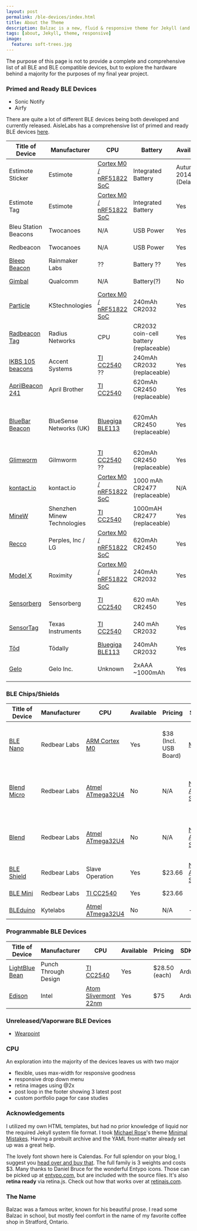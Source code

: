 ```yaml
---
layout: post
permalink: /ble-devices/index.html
title: About the Theme
description: Balzac is a new, fluid & responsive theme for Jekyll (and AnchorCMS). It's gloriously beautiful and suited to long form. Built on a SCSS foundation, it's organized and awesome.
tags: [about, Jekyll, theme, responsive]
image:
  feature: soft-trees.jpg
---
```


The purpose of this page is not to provide a complete and comprehensive list of all BLE and BLE compatible devices, but to explore the hardware behind a majority for the purposes of my final year project.

### Primed and Ready BLE Devices
* Sonic Notify
* Airfy

There are quite a lot of different BLE devices being both developed and currently released. AisleLabs has a comprehensive list of primed and ready BLE devices [here](http://www.aislelabs.com/reports/beacon-guide/#conc).


| Title of Device | Manufacturer | CPU | Battery | Available | Pricing | Notes |
|--- |--- |--- |--- |--- |--- |--- |
| Estimote Sticker | Estimote | [Cortex M0 / nRF51822 SoC](https://www.nordicsemi.com/eng/Products/Bluetooth-Smart-Bluetooth-low-energy/nRF51822) | Integrated Battery | Autumn 2014 (Delayed) | $10 (each)
| Estimote Tag | Estimote 	|  [Cortex M0 / nRF51822 SoC](https://www.nordicsemi.com/eng/Products/Bluetooth-Smart-Bluetooth-low-energy/nRF51822) | Integrated Battery | Yes | $33 (each)
| Bleu Station Beacons |  Twocanoes	| N/A | USB Power | Yes | $83 (each) |
| Redbeacon |  Twocanoes	| N/A | USB Power | Yes | $83 (each) | 
| [Bleep Beacon](http://getbleep.com/#smart-spaces) | Rainmaker Labs | ?? | Battery ?? | Yes | $33 (each) 
| [Gimbal](http://www.gimbal.com/) | Qualcomm | N/A | Battery(?) | No | - | Looks a little while out
| [Particle](https://kstechnologies.com/shop/particle/) | KStechnologies | [Cortex M0 / nRF51822 SoC](https://www.nordicsemi.com/eng/Products/Bluetooth-Smart-Bluetooth-low-energy/nRF51822) | 240mAh CR2032   | Yes | $40 | 
| [Radbeacon Tag](http://store.radiusnetworks.com/collections/all/products/radbeacon-tag-1) | Radius Networks | CPU | CR2032 coin-cell battery (replaceable) | Yes | $39
| [IKBS 105 beacons](http://ibeacon.accent-systems.com/) | Accent Systems | [TI CC2540](http://www.ti.com/product/cc2540&DCMP=LowPowerRFICs+Other&HQS=Other+OT+cc2540) ?? | 240mAh CR2032 (replaceable) |  Yes | €16 (each) | Accelerometer
| [AprilBeacon 241](http://aprbrother.com/en/product/AprilBeacon%20241s.htm) | April Brother | [TI CC2540](http://www.ti.com/product/cc2540&DCMP=LowPowerRFICs+Other&HQS=Other+OT+cc2540) | 620mAh CR2450 (replaceable) | Yes | $15 | Very small, chip same size as battery
| [BlueBar Beacon](http://bluesensenetworks.com/product/bluebar-beacon/) | BlueSense Networks (UK) | [Bluegiga BLE113](https://www.bluegiga.com/en-US/products/bluetooth-4.0-modules/ble113-bluetooth--smart-module/) | 620mAh CR2450 (replaceable) | Yes | £20.99 | Long range extender available, with it indoor range 200m, line of sight 450m
| [Glimworm](http://glimwormbeacons.com/) | Gilmworm | [TI CC2540](http://www.ti.com/product/cc2540&DCMP=LowPowerRFICs+Other&HQS=Other+OT+cc2540) ?? | 620mAh CR2450 (replaceable) | Yes | €24.50 |
| [kontact.io](http://kontakt.io/our-technology/technical-specification/) | kontact.io | [Cortex M0 / nRF51822 SoC](https://www.nordicsemi.com/eng/Products/Bluetooth-Smart-Bluetooth-low-energy/nRF51822) | 1000 mAh CR2477 (replaceable) | N/A | N/A | 
| [MineW](www.alibaba.com/product-detail/iBeacon-based-on-CC2541-module-with_1483638858.html) | Shenzhen Minew Technologies | [TI CC2540](http://www.ti.com/product/cc2540&DCMP=LowPowerRFICs+Other&HQS=Other+OT+cc2540) | 1000mAH CR2477 (replaceable) | Yes | $8 |
| [Recco](http://reco2.me/reco/) | Perples, Inc / LG | [Cortex M0 / nRF51822 SoC](https://www.nordicsemi.com/eng/Products/Bluetooth-Smart-Bluetooth-low-energy/nRF51822) | 620mAh CR2450 | Yes | $30 | They're gorgeous! 
| [Model X](https://roximity.com/model-x/) | Roximity | [Cortex M0 / nRF51822 SoC](https://www.nordicsemi.com/eng/Products/Bluetooth-Smart-Bluetooth-low-energy/nRF51822) | 240mAh CR2032 | Yes | $66 | Seems very business focused 
| [Sensorberg](http://www.sensorberg.com/en/#shopify-store) | Sensorberg | [TI CC2540](http://www.ti.com/product/cc2540&DCMP=LowPowerRFICs+Other&HQS=Other+OT+cc2540) | 620 mAh CR2450 | Yes | €30 | Has online platform & SDK 
| [SensorTag](http://www.ti.com/ww/en/wireless_connectivity/sensortag/index.shtml?DCMP=sensortag&HQS=sensortag-bn) | Texas Instruments | [TI CC2540](http://www.ti.com/product/cc2540&DCMP=LowPowerRFICs+Other&HQS=Other+OT+cc2540) | 240 mAh CR2032 | Yes | $25 | Lots of integrated sensors
| [Tōd](http://www.todhq.com/index.html) | Tōdally | [Bluegiga BLE113](https://www.bluegiga.com/en-US/products/bluetooth-4.0-modules/ble113-bluetooth--smart-module/) | 240mAh CR2032 | Yes | $40
| [Gelo](http://www.getgelo.com/beacons/) | Gelo Inc. | Unknown | 2xAAA ~1000mAh | Yes | $35 | Works in all weather conditions 

### BLE Chips/Shields

| Title of Device | Manufacturer | CPU | Available | Pricing | SDK(s) | Notes |
|--- |--- |--- |--- |--- |--- |--- |
| [BLE Nano](http://redbearlab.com/blenano/) | Redbear Labs	| [ARM Cortex M0](http://www.arm.com/products/processors/cortex-m/cortex-m0.php) | Yes | $38 (Incl. USB Board) | [Multiple](http://redbearlab.com/blenano/#programming) | USB Board available, board is [Nordic nRF51822 SoC](https://www.nordicsemi.com/eng/Products/Bluetooth-Smart-Bluetooth-low-energy/nRF51822)
| [Blend Micro](http://redbearlab.com/blendmicro/) |  Redbear Labs	| [Atmel ATmega32U4](http://www.atmel.com/devices/atmega32u4.aspx) | No | N/A | [Nordic Arduino SDK](https://devzone.nordicsemi.com/arduino/) | UART for compatibility to Raspiberry Pi, Arduino etc..
| [Blend](http://redbearlab.com/blend/) | Redbear Labs | [Atmel ATmega32U4](http://www.atmel.com/devices/atmega32u4.aspx) | No | N/A | [Nordic Arduino SDK](https://devzone.nordicsemi.com/arduino/) | UART for compatibility to Raspiberry Pi, Arduino etc..
| [BLE Shield](http://redbearlab.com/bleshield/) | Redbear Labs | Slave Operation | Yes | $23.66 | [Nordic Arduino SDK](https://devzone.nordicsemi.com/arduino/) | 
| [BLE Mini](http://redbearlab.com/blemini/) | Redbear Labs | [TI CC2540](http://www.ti.com/product/cc2540&DCMP=LowPowerRFICs+Other&HQS=Other+OT+cc2540) | Yes | $23.66 |  | Broken link to SDK
| [BLEduino](http://bleduino.cc/) | Kytelabs | [Atmel ATmega32U4](http://www.atmel.com/devices/atmega32u4.aspx) | No | N/A | - | Kickstarter active

### Programmable BLE Devices

| Title of Device | Manufacturer | CPU | Available | Pricing | SDK(s) | Notes |
|--- |--- |--- |--- |--- |--- |--- |
| [LightBlue Bean](https://punchthrough.com/bean/) | Punch Through Design | [TI CC2540](http://www.ti.com/product/cc2540&DCMP=LowPowerRFICs+Other&HQS=Other+OT+cc2540) | Yes | $28.50 (each) | Arduino | 
| [Edison](http://www.makershed.com/products/intel-edison-breakout-board-kit) | Intel | [Atom Slivermont 22nm](https://software.intel.com/en-us/android/articles/introducing-4th-generation-intel-atom-processor-baytrail-to-android-developers) | Yes | $75 | Arduino | 

### Unreleased/Vaporware BLE Devices
* [Wearpoint](http://wearpoint.com/)

### CPU
An exploration into the majority of the devices leaves us with two major 
* flexible, uses max-width for responsive goodness
* responsive drop down menu
* retina images using @2x
* post loop in the footer showing 3 latest post
* custom portfolio page for case studies

### Acknowledgements
I utilized my own HTML templates, but had no prior knowledge of liquid nor the required Jekyll system file format. I took [Michael Rose](http://twitter.com/mmistakes)'s theme [Minimal Mistakes](http://mmistakes.github.io/minimal-mistakes/). Having a prebuilt archive and the YAML front-matter already set up was a great help. 

 The lovely font shown here is Calendas. For full splendor on your blog, I suggest you [head over and buy that](http://calendasplus.com/). The full family is 3 weights and costs $3. Many thanks to Daniel Bruce for the wonderful Entypo icons. Those can be picked up at [entypo.com](http://entypo.com), but are included with the source files. It's also <b>retina ready</b> via retina.js. Check out how that works over at [retinajs.com](http://retinajs.com).

### The Name
Balzac was a famous writer, known for his beautiful prose. I read some Balzac in school, but mostly feel comfort in the name of my favorite coffee shop in Stratford, Ontario. 